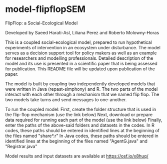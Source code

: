 # model-flipflopSEM

FlipFlop: a Social-Ecological Model

Developed by Saeed Harati-Asl, Liliana Perez and Roberto Molowny-Horas

This is a coupled social-ecological model, prepared to run hypothetical experiments of intervention in an ecosystem under disturbance. The model serves as a decision support tool for policy makers as well as an example for researchers and modelling professionals. Detailed description of the model and its use is presented in a scientific paper that is being assessed for publication. This README file will be updated upon publication of the paper.

The model is built by coupling two independently developed models that were written in Java (repast-simphony) and R. The two parts of the model interact with each other through a mechanism that we named flip flop. The two models take turns and send messages to one-another.

To run the coupled model: First, create the folder structure that is used in the flip-flop mechanism (use the link below) Next, download or prepare data required for running each part of the model (use the link below) Finally, enter the paths of the above-said folders and datasets in the codes. In R codes, these paths should be entered in identified lines at the beginning of the files named "share*.r" In Java codes, these paths should be entered in identified lines at the beginning of the files named "AgentG.java" and "Registrar.java"

Model results and input datasets are available at https://osf.io/x8huq/

